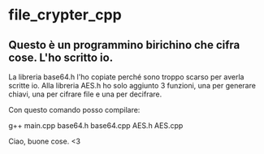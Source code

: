 # file_crypter_cpp

## Questo è un programmino birichino che cifra cose. L'ho scritto io.

La libreria base64.h l'ho copiate perché sono troppo scarso per averla scritte io.
Alla libreria AES.h ho solo aggiunto 3 funzioni, una per generare chiavi, una per cifrare file e una per decifrare.

Con questo comando posso compilare:

g++ main.cpp base64.h base64.cpp AES.h AES.cpp

Ciao, buone cose. <3
